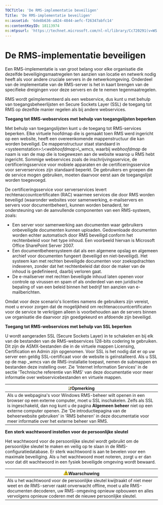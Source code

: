 ```yaml
---
TOCTitle: 'De RMS-implementatie beveiligen'
Title: 'De RMS-implementatie beveiligen'
ms:assetid: '6de8b636-a824-4844-aefc-f26347abfc14'
ms:contentKeyID: 18113974
ms:mtpsurl: 'https://technet.microsoft.com/nl-nl/library/Cc720291(v=WS.10)'
---
```


De RMS-implementatie beveiligen
===============================

Een RMS-implementatie is van groot belang voor elke organisatie die dezelfde beveiligingsmaatregelen ten aanzien van locatie en netwerk nodig heeft als voor andere cruciale servers in de netwerkomgeving. Onderdeel van de implementatie van de RMS-server is het in kaart brengen van de specifieke dreigingen voor deze servers en de te nemen tegenmaatregelen.

RMS wordt geïmplementeerd als een webservice, dus kunt u met behulp van toegangsbeheerlijsten en Secure Sockets Layer (SSL) de toegang tot RMS op dezelfde manier regelen als bij andere webservices.

**Toegang tot RMS-webservices met behulp van toegangslijsten beperken**

Met behulp van toegangslijsten kunt u de toegang tot RMS-services beperken. Elke virtuele hoofdmap die is gemaakt toen RMS werd ingericht op een website, heeft een overeenkomende mappenstructuur die kan worden beveiligd. De mappenstructuur staat standaard in &lt;systeemstation&gt;:\\&lt;*webhoofdmap*&gt;\\\_wmcs, waarbij *webhoofdmap* de naam is van de map die is toegewezen aan de website waarop u RMS hebt ingericht. Sommige webservices zoals de inschrijvingsservice, de certificeringsservice voor mobiele apparaten en de certificeringsservice voor serverservices zijn standaard beperkt. De gebruikers en groepen die de service mogen gebruiken, moeten daarvoor eerst aan de toegangslijst worden toegevoegd.

De certificeringsservice voor serverservices levert rechtenaccountcertificaten (RAC) waarmee services die door RMS worden beveiligd (waaronder websites voor samenwerking, e-mailservers en servers voor documentbeheer), kunnen worden benaderd, ter ondersteuning van de aanvullende componenten van een RMS-systeem, zoals:

-   Een server voor samenwerking aan documenten waar gebruikers onbeveiligde documenten kunnen uploaden. Gedownloade documenten worden echter automatisch door RMS beveiligd conform het rechtenbeleid voor het type inhoud. Een voorbeeld hiervan is Microsoft Office SharePoint Server 2007.
-   Een documentbeheersysteem dat als een algemene opslag en algemeen archief voor documenten fungeert (beveiligd en niet-beveiligd). Het systeem kan met rechten beveiligde documenten voor zoekopdrachten indexeren, zonder dat het rechtenbeleid dat door de maker van de inhoud is gedefinieerd, daarbij verloren gaat.
-   De e-mailserver met rechten beveiligde inhoud laten openen voor controle op virussen en spam of als onderdeel van een juridische bepaling of van een beleid binnen het bedrijf ten aanzien van e-mailberichten.

Omdat voor deze scenario's licenties namens de gebruikers zijn vereist, moet u ervoor zorgen dat de mogelijkheid om rechtenaccountcertificaten voor de service te verkrijgen alleen is voorbehouden aan de servers binnen uw organisatie die daarvoor zijn goedgekeurd en afdoende zijn beveiligd.

**Toegang tot RMS-webservices met behulp van SSL beperken**

U wordt aangeraden SSL (Secure Sockets Layer) in te schakelen en bij elk van de bestanden van de RMS-webservices 128-bits codering te gebruiken. Dit zijn de ASMX-bestanden die in de virtuele mappen Licensing, Certification en Admin zijn opgenomen. Voor SSL is het nodig dat er op uw server een geldig SSL-certificaat voor de website is geïnstalleerd. Als u SSL op de map \_wmcs van de RMS-installatie toepast, nemen de submappen en bestanden deze instelling over. Zie 'Internet Information Services' in de sectie 'Technische referentie van RMS' van deze documentatie voor meer informatie over webservicebestanden en virtuele mappen.

| ![](images/Cc720291.note(WS.10).gif)Opmerking                                                                                                                                                                                                                                                                                                                      |
|-------------------------------------------------------------------------------------------------------------------------------------------------------------------------------------------------------------------------------------------------------------------------------------------------------------------------------------------------------------------------------------------------|
| Als u de webpagina's voor Windows RMS-beheer wilt openen in een browser op een externe computer, moet u SSL inschakelen. Zelfs als SSL is ingeschakeld, dan nog kunt u de pagina **Algemeen beheer** niet op een externe computer openen. Zie 'De introductiepagina van de beheerwebsite gebruiken' in 'RMS beheren' in deze documentatie voor meer informatie over het externe beheer van RMS. |

**Een sterk wachtwoord instellen voor de persoonlijke sleutel**

Het wachtwoord voor de persoonlijke sleutel wordt gebruikt om de persoonlijke sleutel te maken en veilig op te slaan in de RMS-configuratiedatabase. Er sterk wachtwoord is aan te bevelen voor een maximale beveiliging. Als u het wachtwoord moet noteren, zorgt u er dan voor dat dit wachtwoord in een fysiek beveiligde omgeving wordt bewaard.

| ![](images/Cc720291.Caution(WS.10).gif)Waarschuwing                                                                                                                                                                                         |
|--------------------------------------------------------------------------------------------------------------------------------------------------------------------------------------------------------------------------------------------------------------------------|
| Als u het wachtwoord voor de persoonlijke sleutel kwijtraakt of niet meer weet en de RMS-server raakt onverwacht offline, moet u alle RMS-documenten decoderen, uw RMS-omgeving opnieuw opbouwen en alles vervolgens opnieuw coderen met de nieuwe persoonlijke sleutel. |
